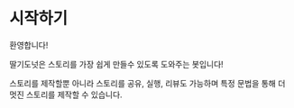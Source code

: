 # 시작하기

환영합니다!

딸기도넛은 스토리를 가장 쉽게 만들수 있도록 도와주는 봇입니다!

스토리를 제작할뿐 아니라 스토리를 공유, 실행, 리뷰도 가능하며 특정 문법을 통해 더 멋진 스토리를 제작할 수 있습니다.
